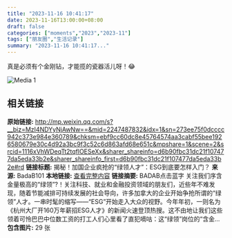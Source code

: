 ```yaml
---
title: "2023-11-16 10:41:17"
date: 2023-11-16T13:00:00+08:00
draft: false
categories: ["moments","2023","2023-11"]
tags: ["朋友圈","生活记录"]
summary: "2023-11-16 10:41:17..."
---
```


真是必须有个金刚钻，才能揽的瓷器活儿呀！😂

![Media 1](/Moments/photos/2023-11-16/202311161041170.jpg)

## 相关链接

**原始链接:** http://mp.weixin.qq.com/s?__biz=MzI4NDYyNjAwNw==&mid=2247487832&idx=1&sn=273ee75f0dcccc942c373e984e360789&chksm=ebf9cc60dc8e45764574aa3cabf55bee1926580679e30c4d92a3bc9f3c52c6d863afd68e651c&mpshare=1&scene=2&srcid=1116xVhWDeqTt2tqflOESeXx&sharer_shareinfo=d6b90fbc31dc21f107477da5eda33b2e&sharer_shareinfo_first=d6b90fbc31dc21f107477da5eda33b2e#rd
**链接标题:** 揭秘！加国企业疯抢的“绿领人才”：ESG到底要怎样入门？
**来源:** BadaB101
**本地链接:** [查看完整内容](/link_content/2023/11/2023-11-16-3/link_content/)
**链接摘要:** BADAB点击蓝字 关注我们序含金量极高的“绿领”?！关注科技、就业和金融投资领域的朋友们，近些年不难发现，随着节能减排可持续发展的社会导向，许多加拿大的企业开始争抢所谓的“绿领”人才。一串时髦的缩写——“ESG”开始走入大众的视野。今年年初，一则名为《杭州大厂开160万年薪招ESG人才》的新闻火速登顶热搜。这不由地让我们这些领着可怜巴巴中位数工资的打工人们心里看了直犯嘀咕：这“绿领”岗位的“含金...
**包含图片:** 29 张

